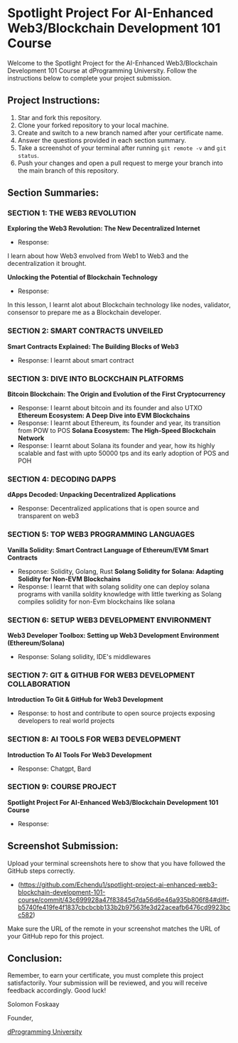 # Spotlight Project For AI-Enhanced Web3/Blockchain Development 101 Course

Welcome to the Spotlight Project for the AI-Enhanced Web3/Blockchain Development 101 Course at dProgramming University. Follow the instructions below to complete your project submission.

## Project Instructions:

1. Star and fork this repository.
2. Clone your forked repository to your local machine.
3. Create and switch to a new branch named after your certificate name.
4. Answer the questions provided in each section summary.
5. Take a screenshot of your terminal after running `git remote -v` and `git status`.
6. Push your changes and open a pull request to merge your branch into the main branch of this repository.

## Section Summaries:

### SECTION 1: THE WEB3 REVOLUTION
**Exploring the Web3 Revolution: The New Decentralized Internet**
- Response: 

I learn about how Web3 envolved from Web1 to Web3 and the decentralization it brought.

**Unlocking the Potential of Blockchain Technology**
- Response: 

In this lesson, I learnt alot about Blockchain technology like nodes, validator, consensor to prepare me as a Blockchain developer.

### SECTION 2: SMART CONTRACTS UNVEILED
**Smart Contracts Explained: The Building Blocks of Web3**
- Response: 
I learnt about smart contract

### SECTION 3: DIVE INTO BLOCKCHAIN PLATFORMS
**Bitcoin Blockchain: The Origin and Evolution of the First Cryptocurrency**
- Response: 
I learnt about bitcoin and its founder and also UTXO
**Ethereum Ecosystem: A Deep Dive into EVM Blockchains**
- Response: 
I learnt about Ethereum, its founder and year, its transition from POW to POS
**Solana Ecosystem: The High-Speed Blockchain Network**
- Response: 
I learnt about Solana its founder and year, how its highly scalable and fast with upto 50000 tps and its early adoption of POS and POH
### SECTION 4: DECODING DAPPS
**dApps Decoded: Unpacking Decentralized Applications**
- Response: 
Decentralized applications that is open source and transparent on web3
### SECTION 5: TOP WEB3 PROGRAMMING LANGUAGES
**Vanilla Solidity: Smart Contract Language of Ethereum/EVM Smart Contracts**
- Response: 
Solidity, Golang, Rust 
**Solang Solidity for Solana: Adapting Solidity for Non-EVM Blockchains**
- Response: 
I learnt that with solang solidity one can deploy solana programs with vanilla soldity knowledge with little twerking as Solang compiles solidity for non-Evm blockchains like solana 
### SECTION 6: SETUP WEB3 DEVELOPMENT ENVIRONMENT
**Web3 Developer Toolbox: Setting up Web3 Development Environment (Ethereum/Solana)**
- Response: 
Solang solidity, IDE's middlewares 
### SECTION 7: GIT & GITHUB FOR WEB3 DEVELOPMENT COLLABORATION
**Introduction To Git & GitHub for Web3 Development**
- Response: 
to host and contribute to open source projects exposing developers to real world projects 
### SECTION 8: AI TOOLS FOR WEB3 DEVELOPMENT
**Introduction To AI Tools For Web3 Development**
- Response: 
Chatgpt, Bard 
### SECTION 9: COURSE PROJECT
**Spotlight Project For AI-Enhanced Web3/Blockchain Development 101 Course**
- Response: 

## Screenshot Submission:

Upload your terminal screenshots here to show that you have followed the GitHub steps correctly.

- (https://github.com/Echendu1/spotlight-project-ai-enhanced-web3-blockchain-development-101-course/commit/43c699928a47f83845d7da56d6e46a935b806f84#diff-b5740fe419fe4f1837cbcbcbb133b2b97563fe3d22aceafb6476cd9923bcc582)

Make sure the URL of the remote in your screenshot matches the URL of your GitHub repo for this project.

## Conclusion:

Remember, to earn your certificate, you must complete this project satisfactorily. Your submission will be reviewed, and you will receive feedback accordingly. Good luck!

Solomon Foskaay

Founder,

[dProgramming University](https://dProgrammingUniversity.com)

